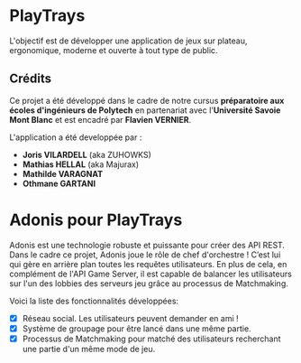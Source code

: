 # PlayTrays

L'objectif est de développer une application de jeux sur plateau, ergonomique, moderne et ouverte à tout type 
de public.

## Crédits

Ce projet a été développé dans le cadre de notre cursus **préparatoire aux écoles d'ingénieurs de Polytech** en partenariat
avec l'**Université Savoie Mont Blanc** et est encadré par **Flavien VERNIER**.

L'application a été developpée par :
- **Joris VILARDELL** (aka ZUHOWKS)
- **Mathias HELLAL** (aka Majurax)
- **Mathilde VARAGNAT**
- **Othmane GARTANI**

# Adonis pour PlayTrays

Adonis est une technologie robuste et puissante pour créer des API REST. Dans le cadre ce projet, Adonis joue le rôle de chef
d'orchestre ! C’est lui qui gère en arrière plan toutes les requêtes utilisateurs. En plus de cela, en complément de
l'API Game Server, il est capable de balancer les utilisateurs sur l'un des lobbies des serveurs jeu grâce au processus de
Matchmaking.

Voici la liste des fonctionnalités développées:
- [x] Réseau social. Les utilisateurs peuvent demander en ami !
- [x] Système de groupage pour être lancé dans une même partie.
- [x] Processus de Matchmaking pour matché des utilisateurs recherchant une partie d'un même mode de jeu.